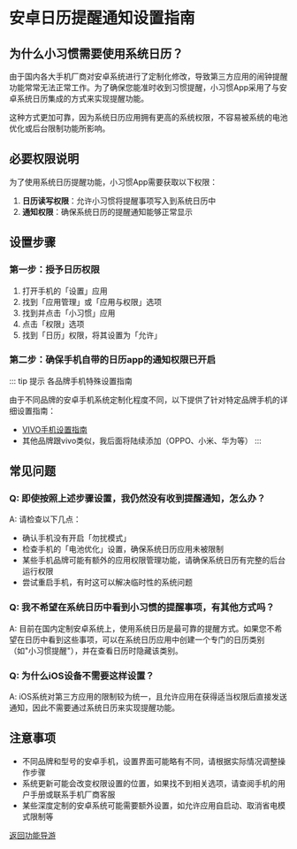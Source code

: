 # 安卓日历提醒通知设置指南

## 为什么小习惯需要使用系统日历？

由于国内各大手机厂商对安卓系统进行了定制化修改，导致第三方应用的闹钟提醒功能常常无法正常工作。为了确保您能准时收到习惯提醒，小习惯App采用了与安卓系统日历集成的方式来实现提醒功能。

这种方式更加可靠，因为系统日历应用拥有更高的系统权限，不容易被系统的电池优化或后台限制功能所影响。

## 必要权限说明

为了使用系统日历提醒功能，小习惯App需要获取以下权限：

1. **日历读写权限**：允许小习惯将提醒事项写入到系统日历中
2. **通知权限**：确保系统日历的提醒通知能够正常显示

## 设置步骤

### 第一步：授予日历权限

1. 打开手机的「设置」应用
2. 找到「应用管理」或「应用与权限」选项
3. 找到并点击「小习惯」应用
4. 点击「权限」选项
5. 找到「日历」权限，将其设置为「允许」

### 第二步：确保手机自带的日历app的通知权限已开启



::: tip 提示
各品牌手机特殊设置指南

由于不同品牌的安卓手机系统定制化程度不同，以下提供了针对特定品牌手机的详细设置指南：

- [VIVO手机设置指南](./vivo_calendar_reminder.md)
- 其他品牌跟vivo类似，我后面将陆续添加（OPPO、小米、华为等）
:::


## 常见问题

### Q: 即使按照上述步骤设置，我仍然没有收到提醒通知，怎么办？

A: 请检查以下几点：
- 确认手机没有开启「勿扰模式」
- 检查手机的「电池优化」设置，确保系统日历应用未被限制
- 某些手机品牌可能有额外的应用权限管理功能，请确保系统日历有完整的后台运行权限
- 尝试重启手机，有时这可以解决临时性的系统问题

### Q: 我不希望在系统日历中看到小习惯的提醒事项，有其他方式吗？

A: 目前在国内定制安卓系统上，使用系统日历是最可靠的提醒方式。如果您不希望在日历中看到这些事项，可以在系统日历应用中创建一个专门的日历类别（如"小习惯提醒"），并在查看日历时隐藏该类别。

### Q: 为什么iOS设备不需要这样设置？

A: iOS系统对第三方应用的限制较为统一，且允许应用在获得适当权限后直接发送通知，因此不需要通过系统日历来实现提醒功能。

## 注意事项

- 不同品牌和型号的安卓手机，设置界面可能略有不同，请根据实际情况调整操作步骤
- 系统更新可能会改变权限设置的位置，如果找不到相关选项，请查阅手机的用户手册或联系手机厂商客服
- 某些深度定制的安卓系统可能需要额外设置，如允许应用自启动、取消省电模式限制等

[返回功能导游](/FunctionGuider.md)